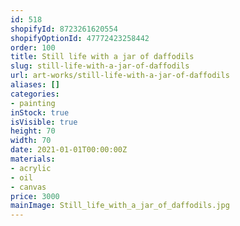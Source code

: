 ```yaml
---
id: 518
shopifyId: 8723261620554
shopifyOptionId: 47772423258442
order: 100
title: Still life with a jar of daffodils
slug: still-life-with-a-jar-of-daffodils
url: art-works/still-life-with-a-jar-of-daffodils
aliases: []
categories:
- painting
inStock: true
isVisible: true
height: 70
width: 70
date: 2021-01-01T00:00:00Z
materials:
- acrylic
- oil
- canvas
price: 3000
mainImage: Still_life_with_a_jar_of_daffodils.jpg
---
```


